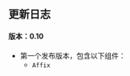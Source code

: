 ## 更新日志

<timeline>
  <timeline-item date="2016-12-24" icon="" type="primary">
    <h4>版本：0.10</h4>
    <ul>
      <li>第一个发布版本，包含以下组件：
        <ul>
          <li><code>Affix</code></li>
        </ul>
      </li>
    </ul>
  </timeline-item>
</timeline>
